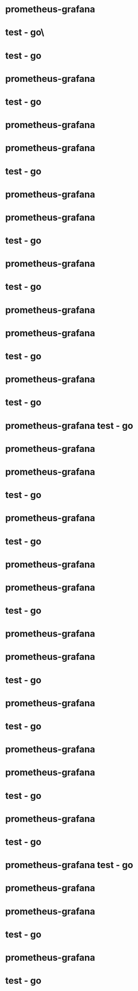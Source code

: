 
# prometheus-grafana
# test - go\
# test - go 
# prometheus-grafana

# test - go 
# prometheus-grafana

# prometheus-grafana
# test - go 
# prometheus-grafana



# prometheus-grafana
# test - go 
# prometheus-grafana

# test - go 
# prometheus-grafana

# prometheus-grafana

# test - go 

# prometheus-grafana
# test - go 
# prometheus-grafana test - go 
# prometheus-grafana
# prometheus-grafana

# test - go 

# prometheus-grafana
# test - go 

# prometheus-grafana

# prometheus-grafana
# test - go 
# prometheus-grafana



# prometheus-grafana
# test - go 
# prometheus-grafana

# test - go 
# prometheus-grafana

# prometheus-grafana

# test - go 

# prometheus-grafana
# test - go 
# prometheus-grafana test - go 
# prometheus-grafana
# prometheus-grafana

# test - go 

# prometheus-grafana
# test - go 
